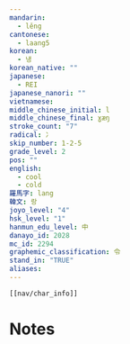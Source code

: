```yaml
---
mandarin:
  - lěng
cantonese:
  - laang5
korean:
  - 냉
korean_native: ""
japanese:
  - REI
japanese_nanori: ""
vietnamese:
middle_chinese_initial: l
middle_chinese_final: ɣæŋ
stroke_count: "7"
radical: 冫
skip_number: 1-2-5
grade_level: 2
pos: ""
english:
  - cool
  - cold
羅馬字: lang
韓文: 랑
joyo_level: "4"
hsk_level: "1"
hanmun_edu_level: 中
danayo_id: 2028
mc_id: 2294
graphemic_classification: 令
stand_in: "TRUE"
aliases:
---
```

```meta-bind-embed
[[nav/char_info]]
```

# Notes
